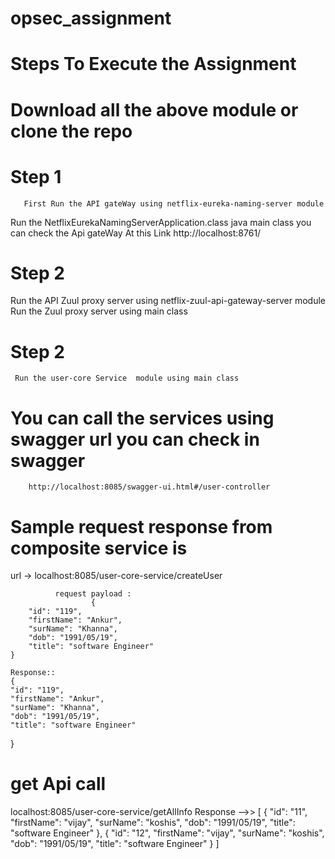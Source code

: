 # opsec_assignment

# Steps To Execute the Assignment 

 # Download all the above module or clone the repo
 
 # Step 1
       First Run the API gateWay using netflix-eureka-naming-server module
 Run the NetflixEurekaNamingServerApplication.class java main class 
 you can  check the Api gateWay At this Link
              http://localhost:8761/
  # Step 2   
 Run the API Zuul proxy server  using netflix-zuul-api-gateway-server module     
 Run the Zuul proxy server using main class 

                
  # Step 2            
     Run the user-core Service  module using main class
# You can call the services using swagger url you can check in swagger
        http://localhost:8085/swagger-ui.html#/user-controller
        

# Sample request response from composite service is 
   url -> localhost:8085/user-core-service/createUser
   
              request payload :
                      {
        "id": "119",
        "firstName": "Ankur",
        "surName": "Khanna",
        "dob": "1991/05/19",
        "title": "software Engineer"
    }
    
    Response::
    {
    "id": "119",
    "firstName": "Ankur",
    "surName": "Khanna",
    "dob": "1991/05/19",
    "title": "software Engineer"
}

# get Api call 
  localhost:8085/user-core-service/getAllInfo
           Response -->>
           [
    {
        "id": "11",
        "firstName": "vijay",
        "surName": "koshis",
        "dob": "1991/05/19",
        "title": "software Engineer"
    },
    {
        "id": "12",
        "firstName": "vijay",
        "surName": "koshis",
        "dob": "1991/05/19",
        "title": "software Engineer"
    }
]
